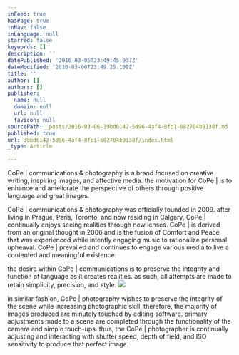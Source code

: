 ```yaml
---
inFeed: true
hasPage: true
inNav: false
inLanguage: null
starred: false
keywords: []
description: ''
datePublished: '2016-03-06T23:49:45.937Z'
dateModified: '2016-03-06T23:49:25.109Z'
title: ''
author: []
authors: []
publisher:
  name: null
  domain: null
  url: null
  favicon: null
sourcePath: _posts/2016-03-06-39bd6142-5d96-4af4-8fc1-682704b9138f.md
published: true
url: 39bd6142-5d96-4af4-8fc1-682704b9138f/index.html
_type: Article

---
```

CoPe | communications & photography is a brand focused on creative writing, inspiring images, and affective media.  the motivation for CoPe | is to enhance and ameliorate the perspective of others through positive language and great images.

CoPe | communications & photography was officially founded in 2009\.  after living in Prague, Paris, Toronto, and now residing in Calgary, CoPe | continually enjoys seeing realities through new lenses.  CoPe | is derived from an original thought in 2006 and is the fusion of Comfort and Peace that was experienced while intently engaging music to rationalize personal upheaval.  CoPe | prevailed and continues to engage various media to live a contented and meaningful existence.

the desire within CoPe | communications is to preserve the integrity and function of language as it creates realities.  as such, all attempts are made to retain simplicity, precision, and style.
![](https://the-grid-user-content.s3-us-west-2.amazonaws.com/8bbebf48-d0cb-40ad-a75f-45fbbbd4a342.jpg)

in similar fashion, CoPe | photography wishes to preserve the integrity of the scene while increasing photographic skill.  therefore, the majority of images produced are minutely touched by editing software.  primary adjustments made to a scene are completed through the functionality of the camera and simple touch-ups.   thus, the CoPe | photographer is continually adjusting and interacting with shutter speed, depth of field, and ISO sensitivity to produce that perfect image. 

[][0][][1]

[0]: http://www.copecommunicationsandphotography.ca/communications/
[1]: http://www.copecommunicationsandphotography.ca/photography/